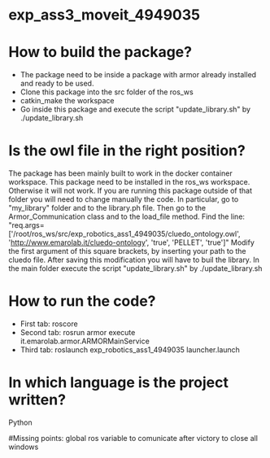 # exp_ass3_moveit_4949035


# How to build the package?
- The package need to be inside a package with armor already installed and ready to be used.
- Clone this package into the src folder of the ros_ws
- catkin_make the workspace
- Go inside this package and execute the script "update_library.sh" by ./update_library.sh

# Is the owl file in the right position?
The package has been mainly built to work in the docker container workspace. This package need to be installed in the ros_ws workspace. Otherwise it will not work.
If you are running this package outside of that folder you will need to change manually the code. In particular, go to "my_library" folder and to the library.ph file.
Then go to the Armor_Communication class and to the load_file method.
Find the line: "req.args= ['/root/ros_ws/src/exp_robotics_ass1_4949035/cluedo_ontology.owl', 'http://www.emarolab.it/cluedo-ontology', 'true', 'PELLET', 'true']"
Modify the first argument of this square brackets, by inserting your path to the cluedo file.
After saving this modification you will have to buil the library.
In the main folder execute the script "update_library.sh" by ./update_library.sh

# How to run the code?
- First tab: roscore
- Second tab: rosrun armor execute it.emarolab.armor.ARMORMainService
- Third tab: roslaunch exp_robotics_ass1_4949035 launcher.launch


# In which language is the project written?
Python

#Missing points:
global ros variable to comunicate after victory to close all windows
